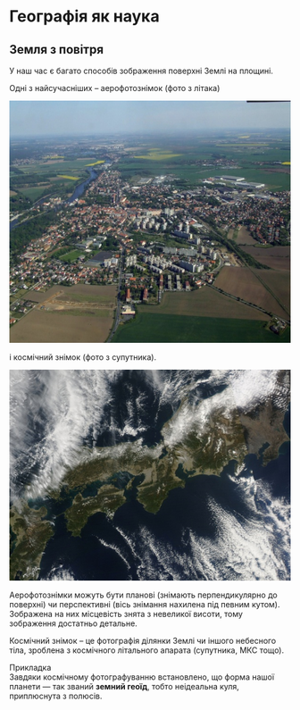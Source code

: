 Географія як наука
==================

Земля з повітря
---------------

У наш час є багато способів зображення поверхні Землі на площині. 

Одні з найсучасніших – <span class="p1">аерофотознімок</span> (фото з літака)

<div align="center">
<img src="pic1.png">
</div>

і <span class="p1">космічний знімок</span> (фото з супутника).

<div align="center">
<img src="pic2.png">
</div>


Аерофотознімки можуть бути планові (знімають перпендикулярно до поверхні) чи перспективні (вісь знімання нахилена під певним кутом).
Зображена на них місцевість знята з невеликої висоти, тому зображення
достатньо детальне. 

Космічний знімок – це фотографія ділянки Землі чи
іншого небесного тіла, зроблена з космічного літального апарата
(супутника, МКС тощо). 

<div class="ebio-wrap">
<span class="ebio">Прикладка</span>
<div class="ebio-text">
Завдяки космічному фотографуванню встановлено, що
форма нашої планети — так званий <b>земний геоїд</b>, тобто неідеальна куля, приплюснута з полюсів.
</div>
</div>